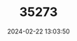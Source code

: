 ---
title: "35273"
category: "Brunellia cayambensis"
draft: false
date: 2024-02-22 13:03:50
languages:
  Spanish; Castilian: ["Tablero"]
---